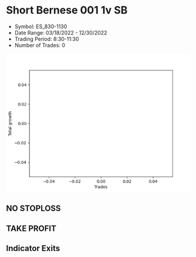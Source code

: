 # Short Bernese 001 1v SB 
- Symbol: ES_830-1130
- Date Range: 03/18/2022 - 12/30/2022
- Trading Period: 8:30-11:30
- Number of Trades: 0

![Plot](ShortBernese0011vSBES_830-1130.png)
## NO STOPLOSS














## TAKE PROFIT











## Indicator Exits

